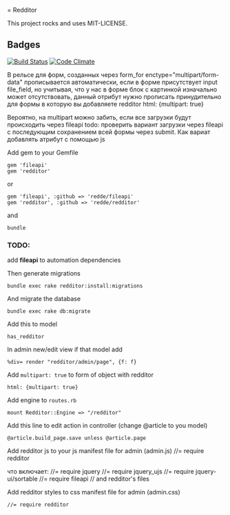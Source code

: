= Redditor

This project rocks and uses MIT-LICENSE.

## Badges
[![Build Status](https://secure.travis-ci.org/redde/redditor.png)](http://travis-ci.org/redde/redditor)
[![Code Climate](https://codeclimate.com/github/redde/redditor.png)](https://codeclimate.com/github/redde/redditor)

В рельсе для форм, созданных через form_for
  enctype="multipart/form-data"
прописывается автоматически, если в форме присутствует input file_field, но учитывая, что у нас в форме блок с картинкой изначально может отсутствовать, данный отрибут нужно прописать принудительно для формы в которую вы добавляете redditor
  html: {multipart: true}

Вероятно, на multipart можно забить, если все загрузки будут происходить через fileapi
todo: проверить вариант загрузки через fileapi c последующим сохранением всей формы через submit.
Как вариат добавлять атрибут с помощью js

Add gem to your Gemfile

    gem 'fileapi'
    gem 'redditor'

or

    gem 'fileapi', :github => 'redde/fileapi'
    gem 'redditor', :github => 'redde/redditor'

and

    bundle

### TODO:
add **fileapi** to automation dependencies



Then generate migrations

    bundle exec rake redditor:install:migrations

And migrate the database

    bundle exec rake db:migrate

Add this to model

    has_redditor

In admin new/edit view if that model add

    %div= render "redditor/admin/page", {f: f}

Add `multipart: true` to form of object with redditor

    html: {multipart: true}

Add engine to `routes.rb`

    mount Redditor::Engine => "/redditor"

Add this line to edit action in controller (change @article to you model)

    @article.build_page.save unless @article.page

Add redditor js to your js manifest file for admin (admin.js)
    //= require redditor

что включает:
    //= require jquery
    //= require jquery_ujs
    //= require jquery-ui/sortable
    //= require fileapi
    // and redditor's files

Add redditor styles to css manifest file for admin (admin.css)

    //= require redditor